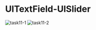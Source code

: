 # UITextField-UISlider

![task11-1](https://user-images.githubusercontent.com/108584428/199671667-b8d48d29-27b0-4ec3-8759-8915d8fedd92.png)
![task11-2](https://user-images.githubusercontent.com/108584428/199671678-d965e3a8-835b-49d0-aea5-bcb248e29ee9.png)
